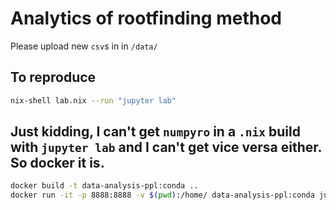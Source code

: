 # Analytics of rootfinding method

Please upload new `csv`s in in `/data/` 

## To reproduce
```bash
nix-shell lab.nix --run "jupyter lab"
``` 

## Just kidding, I can't get `numpyro` in a `.nix` build with `jupyter lab` and I can't get vice versa either. So docker it is.  

``` bash
docker build -t data-analysis-ppl:conda ..
docker run -it -p 8888:8888 -v $(pwd):/home/ data-analysis-ppl:conda jupyter lab --allow-root --ip=0.0.0.0
```
